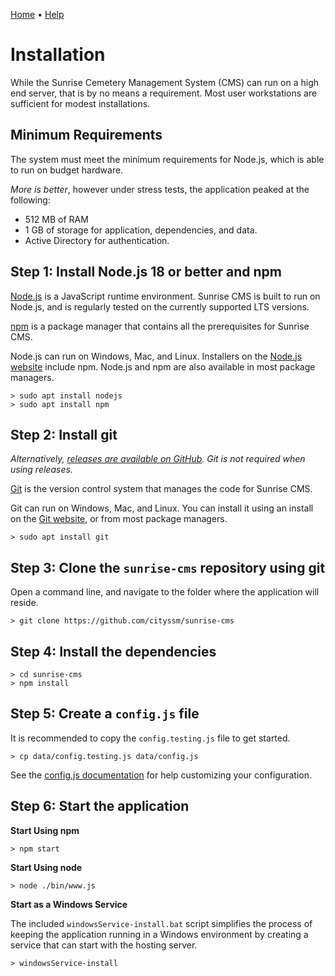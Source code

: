 [Home](https://cityssm.github.io/sunrise-cms/)
•
[Help](https://cityssm.github.io/sunrise-cms/docs/)

# Installation

While the Sunrise Cemetery Management System (CMS) can run on a high end server,
that is by no means a requirement.
Most user workstations are sufficient for modest installations.

## Minimum Requirements

The system must meet the minimum requirements for Node.js,
which is able to run on budget hardware.

_More is better_, however under stress tests,
the application peaked at the following:

- 512 MB of RAM
- 1 GB of storage for application, dependencies, and data.
- Active Directory for authentication.

## Step 1: Install Node.js 18 or better and npm

[Node.js](https://nodejs.org) is a JavaScript runtime environment.
Sunrise CMS is built to run on Node.js, and is regularly tested on the currently supported LTS versions.

[npm](https://www.npmjs.com/) is a package manager that contains all the prerequisites
for Sunrise CMS.

Node.js can run on Windows, Mac, and Linux.
Installers on the [Node.js website](https://nodejs.org) include npm.
Node.js and npm are also available in most package managers.

    > sudo apt install nodejs
    > sudo apt install npm

## Step 2: Install git

_Alternatively, [releases are available on GitHub](https://github.com/cityssm/sunrise-cms/releases). Git is not required when using releases._

[Git](https://git-scm.com/) is the version control system that manages the
code for Sunrise CMS.

Git can run on Windows, Mac, and Linux.
You can install it using an install on the [Git website](https://git-scm.com/),
or from most package managers.

    > sudo apt install git

## Step 3: Clone the `sunrise-cms` repository using git

Open a command line, and navigate to the folder where the application will reside.

    > git clone https://github.com/cityssm/sunrise-cms

## Step 4: Install the dependencies

    > cd sunrise-cms
    > npm install

## Step 5: Create a `config.js` file

It is recommended to copy the `config.testing.js` file to get started.

    > cp data/config.testing.js data/config.js

See the [config.js documentation](configJs.md) for help customizing
your configuration.

## Step 6: Start the application

**Start Using npm**

    > npm start

**Start Using node**

    > node ./bin/www.js

**Start as a Windows Service**

The included `windowsService-install.bat` script simplifies
the process of keeping the application running in a Windows environment
by creating a service that can start with the hosting server.

    > windowsService-install
